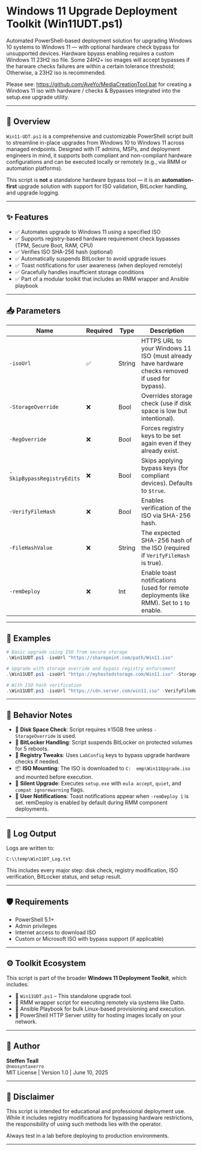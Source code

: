 # Windows 11 Upgrade Deployment Toolkit (Win11UDT.ps1)

Automated PowerShell-based deployment solution for upgrading Windows 10 systems to Windows 11 — with optional hardware check bypass for unsupported devices.  Hardware bpyass enabling requires a custom Windows 11 23H2 iso file.
Some 24H2+ iso images will accept bypasses if the harware checks failures are within a certain tolerance threshold; Otherwise, a 23H2 iso is recommended.

Please see: https://github.com/AveYo/MediaCreationTool.bat for creating a Windows 11 iso with hardware / checks & Bypasses integrated into the setup.exe upgrade utility. 

---

## 📌 Overview

`Win11-UDT.ps1` is a comprehensive and customizable PowerShell script built to streamline in-place upgrades from Windows 10 to Windows 11 across managed endpoints. Designed with IT admins, MSPs, and deployment engineers in mind, it supports both compliant and non-compliant hardware configurations and can be executed locally or remotely (e.g., via RMM or automation platforms).

This script is **not** a standalone hardware bypass tool — it is an **automation-first** upgrade solution with support for ISO validation, BitLocker handling, and upgrade logging.

---

## ✨ Features

- ✅ Automates upgrade to Windows 11 using a specified ISO
- ✅ Supports registry-based hardware requirement check bypasses (TPM, Secure Boot, RAM, CPU)
- ✅ Verifies ISO SHA-256 hash (optional)
- ✅ Automatically suspends BitLocker to avoid upgrade issues
- ✅ Toast notifications for user awareness (when deployed remotely)
- ✅ Gracefully handles insufficient storage conditions
- ✅ Part of a modular toolkit that includes an RMM wrapper and Ansible playbook

---

## 📥 Parameters

| Name                   | Required | Type   | Description |
|------------------------|----------|--------|-------------|
| `-isoUrl`              | ✅        | String | HTTPS URL to your Windows 11 ISO (must already have hardware checks removed if used for bypass). |
| `-StorageOverride`     | ❌        | Bool   | Overrides storage check (use if disk space is low but intentional). |
| `-RegOverride`         | ❌        | Bool   | Forces registry keys to be set again even if they already exist. |
| `-SkipBypassRegistryEdits` | ❌    | Bool   | Skips applying bypass keys (for compliant devices). Defaults to `$true`. |
| `-VerifyFileHash`      | ❌        | Bool   | Enables verification of the ISO via SHA-256 hash. |
| `-FileHashValue`       | ❌        | String | The expected SHA-256 hash of the ISO (required if `VerifyFileHash` is true). |
| `-remDeploy`           | ❌        | Int    | Enable toast notifications (used for remote deployments like RMM). Set to `1` to enable. |

---

## 🧪 Examples

```powershell
# Basic upgrade using ISO from secure storage
.\Win11UDT.ps1 -isoUrl "https://sharepoint.com/path/Win11.iso"

# Upgrade with storage override and bypass registry enforcement
.\Win11UDT.ps1 -isoUrl "https://myhostedstorage.com/Win11.iso" -StorageOverride $true -RegOverride $true

# With ISO hash verification
.\Win11UDT.ps1 -isoUrl "https://cdn.server.com/win11.iso" -VerifyFileHash $true -FileHashValue "ABCDEF1234567890..." -remDeploy 1
```

---

## 🚦 Behavior Notes

- 💾 **Disk Space Check**: Script requires ≥15GB free unless `-StorageOverride` is used.
- 🔐 **BitLocker Handling**: Script suspends BitLocker on protected volumes for 5 reboots.
- 🔧 **Registry Tweaks**: Uses `LabConfig` keys to bypass upgrade hardware checks if needed.
- 📦 **ISO Mounting**: The ISO is downloaded to `C:	emp\Win11Upgrade.iso` and mounted before execution.
- 🧠 **Silent Upgrade**: Executes `setup.exe` with `eula accept`, `quiet`, and `compat ignorewarning` flags.
- 🔔 **User Notifications**: Toast notifications appear when `-remDeploy 1` is set.  remDeploy is enabled by default during RMM component deployments.

---

## 📁 Log Output

Logs are written to:

```plaintext
C:\\temp\Win11DT_Log.txt
```

This includes every major step: disk check, registry modification, ISO verification, BitLocker status, and setup result.

---

## 🛡️ Requirements

- PowerShell 5.1+
- Admin privileges
- Internet access to download ISO
- Custom or Microsoft ISO with bypass support (if applicable)

---

## ⚙️ Toolkit Ecosystem

This script is part of the broader **Windows 11 Deployment Toolkit**, which includes:

- 🔹 `Win11UDT.ps1` – This standalone upgrade tool.
- 🔹 RMM wrapper script for executing remotely via systems like Datto.
- 🔹 Ansible Playbook for bulk Linux-based provisioning and execution.
- 🔹 PowerShell HTTP Server utility for hosting images locally on your network.

---

## 👤 Author

**Steffen Teall**  
`@neosyntaxerro`  
MIT License | Version 1.0 | June 10, 2025

---

## 🧾 Disclaimer

This script is intended for educational and professional deployment use. While it includes registry modifications for bypassing hardware restrictions, the responsibility of using such methods lies with the operator.

Always test in a lab before deploying to production environments.

---
